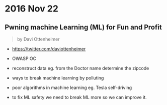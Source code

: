 # 2016 Nov 22

## Pwning machine Learning (ML) for Fun and Profit

> by Davi Ottenheimer

- https://twitter.com/daviottenheimer
- OWASP OC

- reconstruct data eg. from the Doctor name determine the zipcode
- ways to break machine learning by polluting
- poor algorithms in machine learning eg. Tesla self-driving
- to fix ML safety we need to break ML more so we can improve it.

